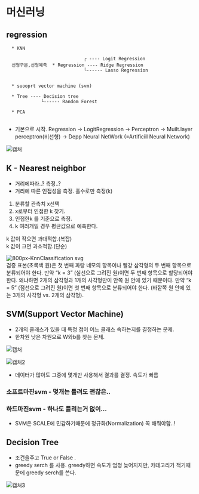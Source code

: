 # 머신러닝

## regression

~~~~~~
  * KNN  
 
                             ┌ ---- Logit Regression
  선형구분,선형예측  * Regression ---- Ridge Regression
                             └------ Lasso Regression
        
        
  * suooprt vector machine (svm)
 
  * Tree ---- Decision tree
             └------ Random Forest
  
  * PCA
  
  ~~~~~~
  
  * 기본으로 시작.
  Regression -> LogitRegression -> Perceptron -> Muilt.layer perceptron(비선형) -> Depp Neural NetWork (=Artificiil Neural Network) 
  
  ![캡처](https://user-images.githubusercontent.com/54932560/69934264-c82ad180-1514-11ea-9a0c-93052f7ba57b.PNG)
  
  
  ## K - Nearest neighbor 
  
  * 거리에따라..? 측정..?
  * 거리에 따른 인접성을 측정. 홀수로만 측정(k) 
  
  1. 분류할 관측치 x선택  
  2. x로부터 인접한 k 찾기.  
  3. 인접한k 를 기준으로 측정.  
  4. k 여러개일 경우 평균값으로 예측한다.  
  
  
  k 값이 작으면 과대적합.(복잡)  
  k 값이 크면 과소적합.(단순)  

![800px-KnnClassification svg](https://user-images.githubusercontent.com/54932560/69935147-5c963380-1517-11ea-8299-ee5e15b25e8b.png)  
검증 표본(초록색 원)은 첫 번째 파랑 네모의 항목이나 빨강 삼각형의 두 번째 항목으로 분류되어야 한다. 만약 “k = 3” (실선으로 그려진 원)이면 두 번째 항목으로 할당되어야 한다. 왜냐하면 2개의 삼각형과 1개의 사각형만이 안쪽 원 안에 있기 때문이다. 만약 “k = 5” (점선으로 그려진 원)이면 첫 번째 항목으로 분류되어야 한다. (바깥쪽 원 안에 있는 3개의 사각형 vs. 2개의 삼각형).
  

## SVM(Support Vector Machine)  
* 2개의 클래스가 있을 때 특정 점이 어느 클래스 속하는지를 결정하는 문제.
* 한차원 낮은 차원으로 W와b를 찾는 문제.

![캡처](https://user-images.githubusercontent.com/54932560/69935368-fe1d8500-1517-11ea-85f2-a99ba3705e00.PNG)

![캡처2](https://user-images.githubusercontent.com/54932560/69935413-26a57f00-1518-11ea-9ff1-47a26978584f.PNG)

* 데이터가 많아도 그중에 몇개만 사용해서 결과를 결정. 속도가 빠름  

### 소프트마진svm - 몇개는 틀려도 괜찮은..  
### 하드마진svm - 하나도 틀리는거 없이...  

* SVM은 SCALE에 민감하기때문에 정규화(Normalization) 꼭 해줘야함..!  


## Decision Tree
* 조건을주고 True or False . 
* greedy serch 를 사용. greedy하면 속도가 엄청 늦어지지만, 카테고리가 적기때문에 greedy serch를 쓴다.


![캡처3](https://user-images.githubusercontent.com/54932560/69936195-6c634700-151a-11ea-8862-2036bca2b594.PNG)
